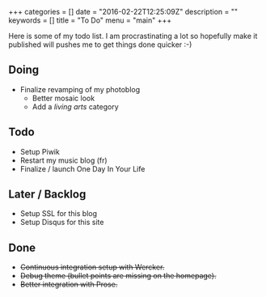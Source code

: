 +++
categories = []
date = "2016-02-22T12:25:09Z"
description = ""
keywords = []
title = "To Do"
menu = "main"
+++

Here is some of my todo list. I am procrastinating a lot so hopefully make it published will pushes me to get things done quicker :-)

## Doing
* Finalize revamping of my photoblog
	* Better mosaic look
	* Add a _living arts_ category

## Todo
* Setup Piwik
* Restart my music blog (fr)
* Finalize / launch One Day In Your Life

## Later / Backlog
* Setup SSL for this blog
* Setup Disqus for this site

## Done
*  ~~Continuous integration setup with Wercker.~~
*  ~~Debug theme (bullet points are missing on the homepage).~~
*  ~~Better integration with Prose.~~